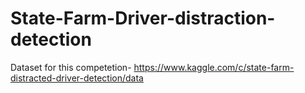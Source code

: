 # State-Farm-Driver-distraction-detection

Dataset for this competetion- https://www.kaggle.com/c/state-farm-distracted-driver-detection/data

 
